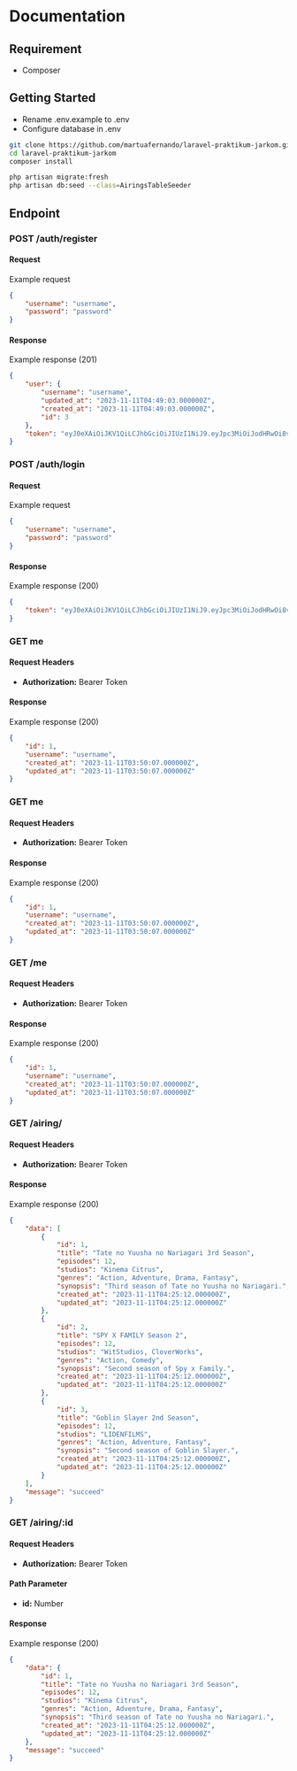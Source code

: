 # Documentation

## Requirement
- Composer

## Getting Started

- Rename .env.example to .env
- Configure database in .env

```sh
git clone https://github.com/martuafernando/laravel-praktikum-jarkom.git
cd laravel-praktikum-jarkom
composer install
```

```sh
php artisan migrate:fresh
php artisan db:seed --class=AiringsTableSeeder
```

## Endpoint

### POST /auth/register

#### Request
Example request

```json
{
    "username": "username",
    "password": "password"
}
```

#### Response
Example response (201)

```json
{
    "user": {
        "username": "username",
        "updated_at": "2023-11-11T04:49:03.000000Z",
        "created_at": "2023-11-11T04:49:03.000000Z",
        "id": 3
    },
    "token": "eyJ0eXAiOiJKV1QiLCJhbGciOiJIUzI1NiJ9.eyJpc3MiOiJodHRwOi8vMTI3LjAuMC4xOjgwMDAvYXBpL2F1dGgvcmVnaXN0ZXIiLCJpYXQiOjE2OTk2NzgxNDMsImV4cCI6MTY5OTY4MTc0MywibmJmIjoxNjk5Njc4MTQzLCJqdGkiOiJSWXMwYXE5dm4wNXZRcmY2Iiwic3ViIjoiMyIsInBydiI6IjIzYmQ1Yzg5NDlmNjAwYWRiMzllNzAxYzQwMDg3MmRiN2E1OTc2ZjcifQ.dj88IjDuCfrOOgpOvBKdwyOzEUccsyyBjv6xAnJRU8w"
}
```

### POST /auth/login

#### Request
Example request

```json
{
    "username": "username",
    "password": "password"
}
```

#### Response
Example response (200)

```json
{
    "token": "eyJ0eXAiOiJKV1QiLCJhbGciOiJIUzI1NiJ9.eyJpc3MiOiJodHRwOi8vMTI3LjAuMC4xOjgwMDAvYXBpL2F1dGgvbG9naW4iLCJpYXQiOjE2OTk2NzcyNjAsImV4cCI6MTY5OTY4MDg2MCwibmJmIjoxNjk5Njc3MjYwLCJqdGkiOiJYTUM4YWJ6aDRTUElBc2s1Iiwic3ViIjoiMSIsInBydiI6IjIzYmQ1Yzg5NDlmNjAwYWRiMzllNzAxYzQwMDg3MmRiN2E1OTc2ZjcifQ.E6XjTGggHm5UzzxbWKPYIgL4QMTXcdGsngmiAzqPvJs"
}
```

### GET me

#### Request Headers
- **Authorization:** Bearer Token

#### Response
Example response (200)

```json
{
    "id": 1,
    "username": "username",
    "created_at": "2023-11-11T03:50:07.000000Z",
    "updated_at": "2023-11-11T03:50:07.000000Z"
}
```

### GET me

#### Request Headers
- **Authorization:** Bearer Token

#### Response
Example response (200)

```json
{
    "id": 1,
    "username": "username",
    "created_at": "2023-11-11T03:50:07.000000Z",
    "updated_at": "2023-11-11T03:50:07.000000Z"
}
```

### GET /me

#### Request Headers
- **Authorization:** Bearer Token

#### Response
Example response (200)

```json
{
    "id": 1,
    "username": "username",
    "created_at": "2023-11-11T03:50:07.000000Z",
    "updated_at": "2023-11-11T03:50:07.000000Z"
}
```

### GET /airing/

#### Request Headers
- **Authorization:** Bearer Token

#### Response
Example response (200)

```json
{
    "data": [
        {
            "id": 1,
            "title": "Tate no Yuusha no Nariagari 3rd Season",
            "episodes": 12,
            "studios": "Kinema Citrus",
            "genres": "Action, Adventure, Drama, Fantasy",
            "synopsis": "Third season of Tate no Yuusha no Nariagari.",
            "created_at": "2023-11-11T04:25:12.000000Z",
            "updated_at": "2023-11-11T04:25:12.000000Z"
        },
        {
            "id": 2,
            "title": "SPY X FAMILY Season 2",
            "episodes": 12,
            "studios": "WitStudios, CloverWorks",
            "genres": "Action, Comedy",
            "synopsis": "Second season of Spy x Family.",
            "created_at": "2023-11-11T04:25:12.000000Z",
            "updated_at": "2023-11-11T04:25:12.000000Z"
        },
        {
            "id": 3,
            "title": "Goblin Slayer 2nd Season",
            "episodes": 12,
            "studios": "LIDENFILMS",
            "genres": "Action, Adventure, Fantasy",
            "synopsis": "Second season of Goblin Slayer.",
            "created_at": "2023-11-11T04:25:12.000000Z",
            "updated_at": "2023-11-11T04:25:12.000000Z"
        }
    ],
    "message": "succeed"
}
```

### GET /airing/:id

#### Request Headers
- **Authorization:** Bearer Token

#### Path Parameter
- **id:** Number

#### Response
Example response (200)

```json
{
    "data": {
        "id": 1,
        "title": "Tate no Yuusha no Nariagari 3rd Season",
        "episodes": 12,
        "studios": "Kinema Citrus",
        "genres": "Action, Adventure, Drama, Fantasy",
        "synopsis": "Third season of Tate no Yuusha no Nariagari.",
        "created_at": "2023-11-11T04:25:12.000000Z",
        "updated_at": "2023-11-11T04:25:12.000000Z"
    },
    "message": "succeed"
}
```